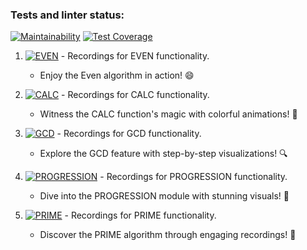 ### Tests and linter status:
[![Maintainability](https://api.codeclimate.com/v1/badges/cdb474d7904f6beb4fec/maintainability)](https://codeclimate.com/github/ynb4gang/java-project-61/maintainability)
[![Test Coverage](https://api.codeclimate.com/v1/badges/cdb474d7904f6beb4fec/test_coverage)](https://codeclimate.com/github/ynb4gang/java-project-61/test_coverage)

1. [![EVEN](https://asciinema.org/a/619581.svg)](https://asciinema.org/a/619581) - Recordings for EVEN functionality.
   - Enjoy the Even algorithm in action! 😄

2. [![CALC](https://asciinema.org/a/619582.svg)](https://asciinema.org/a/619582) - Recordings for CALC functionality.
   - Witness the CALC function's magic with colorful animations! 🌟

3. [![GCD](https://asciinema.org/a/619584.svg)](https://asciinema.org/a/619584) - Recordings for GCD functionality.
   - Explore the GCD feature with step-by-step visualizations! 🔍

4. [![PROGRESSION](https://asciinema.org/a/619585.svg)](https://asciinema.org/a/619585) - Recordings for PROGRESSION functionality.
   - Dive into the PROGRESSION module with stunning visuals! 🌈

5. [![PRIME](https://asciinema.org/a/619589.svg)](https://asciinema.org/a/619589) - Recordings for PRIME functionality.
   - Discover the PRIME algorithm through engaging recordings! 🚀
